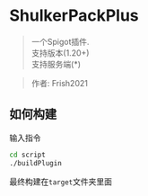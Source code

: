 # ShulkerPackPlus

> 一个Spigot插件.\
> 支持版本(1.20+)\
> 支持服务端(*)

> 作者: Frish2021

## 如何构建
输入指令
```bash
cd script
./buildPlugin
```
最终构建在`target`文件夹里面
